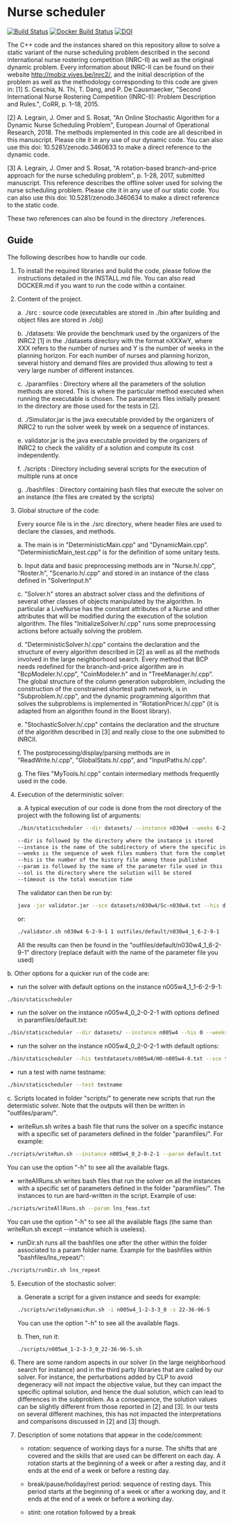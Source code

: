 # Nurse scheduler

[![Build Status](https://travis-ci.org/legraina/NurseScheduler.svg?branch=master)](https://travis-ci.org/legraina/NurseScheduler)
[![Docker Build Status](https://img.shields.io/docker/build/legraina/nurse-scheduler.svg)](https://hub.docker.com/r/legraina/nurse-scheduler/)
[![DOI](https://zenodo.org/badge/150300357.svg)](https://zenodo.org/badge/latestdoi/150300357)


The C++ code and the instances shared on this repository allow to solve a static variant of the nurse scheduling problem described in the second international nurse rostering competition (INRC-II) as well as the original dynamic problem.
Every information about INRC-II can be found on their website http://mobiz.vives.be/inrc2/, and the initial description of the problem as well as the methodology corresponding to this code are given in:
[1] S. Ceschia, N. Thi, T. Dang, and P. De Causmaecker, "Second International Nurse Rostering Competition (INRC-II): Problem Description and Rules.", CoRR, p. 1–18, 2015.

[2] A. Legrain, J. Omer and S. Rosat, "An Online Stochastic Algorithm for a Dynamic Nurse Scheduling Problem", European Journal of Operational Research, 2018. The methods implemented in this code are all described in this manuscript. Please cite it in any use of our dynamic code. You can also use this doi: 10.5281/zenodo.3460633 to make a direct reference to the dynamic code.

[3] A. Legrain, J. Omer and S. Rosat, "A rotation-based branch-and-price approach for the nurse scheduling problem", p. 1-28, 2017, submitted manuscript. This reference describes the offline solver used for solving the nurse scheduling problem. Please cite it in any use of our static code. You can also use this doi: 10.5281/zenodo.3460634 to make a direct reference to the static code.

These two references can also be found in the directory ./references.

Guide
------------------

The following describes how to handle our code.

1. To install the required libraries and build the code, please follow the instructions detailed in the INSTALL.md file. You can also read DOCKER.md if you want to run the code within a container.

2. Content of the project.

	a. ./src : source code (executables are stored in ./bin after building and object files are stored in ./obj)

	b. ./datasets: We provide the benchmark used by the organizers of the INRC2 [1] in the ./datasets directory with the format nXXXwY, where XXX refers to the number of nurses and Y is the number of weeks in the planning horizon. For each number of nurses and planning horizon, several history and demand files are provided thus allowing to test a very large number of different instances.

	c. ./paramfiles : Directory where all the parameters of the solution methods are stored. This is where the particular method executed when running the executable is chosen. The parameters files initially present in the directory are those used for the tests in [2].

	d. ./Simulator.jar is the java executable provided by the organizers of INRC2 to run the solver week by week on a sequence of instances.

	e. validator.jar is the java executable provided by the organizers of INRC2 to check the validity of a solution and compute its cost independently.

	f. ./scripts : Directory including several scripts for the execution of multiple runs at once

	g. ./bashfiles : Directory containing bash files that execute the solver on an instance (the files are created by the scripts)

3. Global structure of the code:

	Every source file is in the ./src directory, where header files are used to declare the classes, and methods.

	a. The main is in "DeterministicMain.cpp" and "DynamicMain.cpp". "DeterministicMain_test.cpp" is for the definition of some unitary tests.

	b. Input data and basic preprocessing methods are in "Nurse.h/.cpp", "Roster.h", "Scenario.h/.cpp" and stored in an instance of the class defined in "SolverInput.h"

	c. "Solver.h" stores an abstract solver class and the definitions of several other classes of objects manipulated by the algorithm. In particular a LiveNurse has the constant attributes of a Nurse and other attributes that will be modified during the execution of the solution algorithm. The files "InitializeSolver.h/.cpp" runs some preprocessing actions before actually solving the problem.

	d. "DeterministicSolver.h/.cpp" contains the declaration and the structure of every algorithm described in [2] as well as all the methods involved in the large neighborhood search. Every method that BCP needs redefined for the branch-and-price algorithm are in "BcpModeler.h/.cpp", "CoinModeler.h" and in "TreeManager.h/.cpp". The global structure of the column generation subproblem, including the construction of the constrained shortest path network, is in "Subproblem.h/.cpp", and the dynamic programming algorithm that solves the subproblems is implemented in "RotationPricer.h/.cpp" (it is adapted from an algorithm found in the Boost library).

	e. "StochasticSolver.h/.cpp" contains the declaration and the structure of the algorithm described in [3] and really close to the one submitted to INRCII.

	f. The postprocessing/display/parsing methods are in "ReadWrite.h/.cpp", "GlobalStats.h/.cpp", and "InputPaths.h/.cpp".

	g. The files "MyTools.h/.cpp" contain intermediary methods frequently used in the code.

4. Execution of the deterministic solver:

	a. A typical execution of our code is done from the root directory of the project with the following list of arguments:

	```bash
	./bin/staticscheduler --dir datasets/ --instance n030w4 --weeks 6-2-9-1 --his 1 --param paramfiles/default.txt --sol outfiles/default/n030w4_1_6-2-9-1 --timeout 780

	--dir is followed by the directory where the instance is stored
	--instance is the name of the subdirectory of where the specific instance is stored
	--weeks is the sequence of week files numbers that form the complete horizon
	--his is the number of the history file among those published
	--param is followed by the name of the parameter file used in this run
	--sol is the directory where the solution will be stored
	--timeout is the total execution time
	```

	The validator can then be run by:
	```bash
	java -jar validator.jar --sce datasets/n030w4/Sc-n030w4.txt --his datasets/n030w4/H0-n030w4-1.txt --weeks datasets/n030w4/WD-n030w4-6.txt datasets/n030w4/WD-n030w4-2.txt datasets/n030w4/WD-n030w4-9.txt datasets/n030w4/WD-n030w4-1.txt --sols outfiles/default/n030w4_1_6-2-9-1/sol-week0.txt outfiles/default/n030w4_1_6-2-9-1/sol-week1.txt outfiles/default/n030w4_1_6-2-9-1/sol-week2.txt outfiles/default/n030w4_1_6-2-9-1/sol-week3.txt > outfiles/default/n030w4_1_6-2-9-1/validator.txt
	```
	or:
	```bash
	./validator.sh n030w4 6-2-9-1 1 outfiles/default/n030w4_1_6-2-9-1
	```

	All the results can then be found in the "outfiles/default/n030w4_1_6-2-9-1" directory (replace default with the name of the parameter file you used)

  b. Other options for a quicker run of the code are:
  
   - run the solver with default options on the instance n005w4_1_1-6-2-9-1:
   ````bash
   ./bin/staticscheduler
   ````
	
   - run the solver on the instance n005w4_0_2-0-2-1 with options defined in paramfiles/default.txt:
   ```bash
   ./bin/staticscheduler --dir datasets/ --instance n005w4 --his 0 --weeks 2-0-2-1 --param paramfiles/default.txt
   ```
	
   - run the solver on the instance n005w4_0_2-0-2-1 with default options:
   ```bash
   ./bin/staticscheduler --his testdatasets/n005w4/H0-n005w4-0.txt --sce testdatasets/n005w4/Sc-n005w4.txt --week testdatasets/n005w4/WD-n005w4-2.txt  --week testdatasets/n005w4/WD-n005w4-0.txt --week testdatasets/n005w4/WD-n005w4-2.txt --week testdatasets/n005w4/WD-n005w4-1.txt
   ```
	
   - run a test with name testname:
   ```bash
   ./bin/staticscheduler --test testname
   ```

  c. Scripts located in folder "scripts/" to generate new scripts that run the determistic solver. Note that the outputs will then be written in "outfiles/param/".

   - writeRun.sh writes a bash file that runs the solver on a specific instance with a specific set of parameters defined in the folder "paramfiles/". For example:
   ````bash
   ./scripts/writeRun.sh --instance n005w4_0_2-0-2-1 --param default.txt
   ````
   You can use the option "-h" to see all the available flags.
   
   - writeAllRuns.sh writes bash files that run the solver on all the instances with a specific set of parameters defined in the folder "paramfiles/". The instances to run are hard-written in the script. Example of use:
   ````bash
   ./scripts/writeAllRuns.sh --param lns_feas.txt
   ````
   You can use the option "-h" to see all the available flags (the same than writeRun.sh except --instance which is useless).
   
   - runDir.sh runs all the bashfiles one after the other within the folder associated to a param folder name. Example for the bashfiles within "bashfiles/lns_repeat/":
   ````bash
   ./scripts/runDir.sh lns_repeat
   ````

5. Execution of the stochastic solver:

	a. Generate a script for a given instance and seeds for example:
	````bash
	./scripts/writeDynamicRun.sh -i n005w4_1-2-3-3_0 -s 22-36-96-5
	````
	You can use the option "-h" to see all the available flags.

	b. Then, run it:
	````bash
	./scripts/n005w4_1-2-3-3_0_22-36-96-5.sh
	````

6. There are some random aspects in our solver (in the large neighborhood search for instance) and in the third party libraries that are called by our solver. For instance, the perturbations added by CLP to avoid degeneracy will not impact the objective value, but they can impact the specific optimal solution, and hence the dual solution, which can lead to differences in the subproblem. As a consequence, the solution values can be slightly different from those reported in [2] and [3]. In our tests on several different machines, this has not impacted the interpretations and comparisons discussed in [2] and [3] though.

7. Description of some notations that appear in the code/comment:

	- rotation: sequence of working days for a nurse. The shifts that are covered and the skills that are used can be different on each day. A rotation starts at the beginning of a week or after a resting day, and it ends at the end of a week or before a resting day.

	- break/pause/holiday/rest period: sequence of resting days. This period starts at the beginning of a week or after a working day, and it ends at the end of a week or before a working day.

	- stint: one rotation followed by a break
